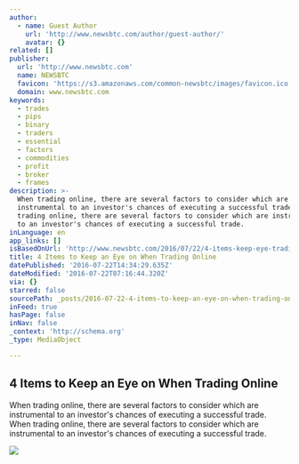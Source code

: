 ```yaml
---
author:
  - name: Guest Author
    url: 'http://www.newsbtc.com/author/guest-author/'
    avatar: {}
related: []
publisher:
  url: 'http://www.newsbtc.com'
  name: NEWSBTC
  favicon: 'https://s3.amazonaws.com/common-newsbtc/images/favicon.ico'
  domain: www.newsbtc.com
keywords:
  - trades
  - pips
  - binary
  - traders
  - essential
  - factors
  - commodities
  - profit
  - broker
  - frames
description: >-
  When trading online, there are several factors to consider which are
  instrumental to an investor's chances of executing a successful trade. When
  trading online, there are several factors to consider which are instrumental
  to an investor's chances of executing a successful trade.
inLanguage: en
app_links: []
isBasedOnUrl: 'http://www.newsbtc.com/2016/07/22/4-items-keep-eye-trading-online/'
title: 4 Items to Keep an Eye on When Trading Online
datePublished: '2016-07-22T14:34:29.635Z'
dateModified: '2016-07-22T07:16:44.320Z'
via: {}
starred: false
sourcePath: _posts/2016-07-22-4-items-to-keep-an-eye-on-when-trading-online.md
inFeed: true
hasPage: false
inNav: false
_context: 'http://schema.org'
_type: MediaObject

---
```

<article style=""><h1>4 Items to Keep an Eye on When Trading Online</h1><p>When trading online, there are several factors to consider which are instrumental to an investor's chances of executing a successful trade. When trading online, there are several factors to consider which are instrumental to an investor's chances of executing a successful trade.</p><img src="http://s3.amazonaws.com/main-newsbtc-images/2016/07/22080555/9028693097_66b5f8f12e_k.jpg" /></article>